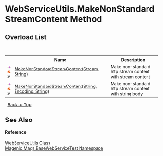 # WebServiceUtils.MakeNonStandardStreamContent Method 
 


## Overload List
&nbsp;<table><tr><th></th><th>Name</th><th>Description</th></tr><tr><td>![Public method](media/pubmethod.gif "Public method")![Static member](media/static.gif "Static member")![Code example](media/CodeExample.png "Code example")</td><td><a href="MAQS_5/WebServices_AUTOGENERATED/WebServiceUtils-MakeNonStandardStreamContent_Method_(Stream,_String)">MakeNonStandardStreamContent(Stream, String)</a></td><td>
Make non-standard http stream content with stream content</td></tr><tr><td>![Public method](media/pubmethod.gif "Public method")![Static member](media/static.gif "Static member")![Code example](media/CodeExample.png "Code example")</td><td><a href="MAQS_5/WebServices_AUTOGENERATED/WebServiceUtils-MakeNonStandardStreamContent_Method_(String,_Encoding,_String)">MakeNonStandardStreamContent(String, Encoding, String)</a></td><td>
Make non-standard http stream content with string body</td></tr></table>&nbsp;
<a href="#webserviceutils.makenonstandardstreamcontent-method">Back to Top</a>

## See Also


#### Reference
<a href="MAQS_5/WebServices_AUTOGENERATED/WebServiceUtils_Class">WebServiceUtils Class</a><br /><a href="MAQS_5/WebServices_AUTOGENERATED/Magenic-Maqs-BaseWebServiceTest_Namespace">Magenic.Maqs.BaseWebServiceTest Namespace</a><br />